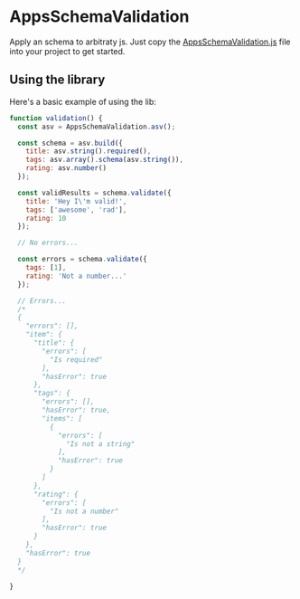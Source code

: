 # AppsSchemaValidation

Apply an schema to arbitraty js.
Just copy the [AppsSchemaValidation.js](AppsSchemaValidation.js) file into your project to get started.

## Using the library

Here's a basic example of using the lib:

```JavaScript
function validation() {
  const asv = AppsSchemaValidation.asv();

  const schema = asv.build({
    title: asv.string().required(),
    tags: asv.array().schema(asv.string()),
    rating: asv.number()
  });

  const validResults = schema.validate({
    title: 'Hey I\'m valid!',
    tags: ['awesome', 'rad'],
    rating: 10
  });

  // No errors...

  const errors = schema.validate({
    tags: [1],
    rating: 'Not a number...'
  });

  // Errors...
  /*
  {
    "errors": [],
    "item": {
      "title": {
        "errors": [
          "Is required"
        ],
        "hasError": true
      },
      "tags": {
        "errors": [],
        "hasError": true,
        "items": [
          {
            "errors": [
              "Is not a string"
            ],
            "hasError": true
          }
        ]
      },
      "rating": {
        "errors": [
          "Is not a number"
        ],
        "hasError": true
      }
    },
    "hasError": true
  }
  */

}
```